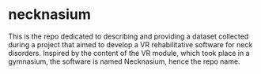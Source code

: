 # necknasium
This is the repo dedicated to describing and providing a dataset collected during a project that aimed to develop a VR rehabilitative software for neck disorders. Inspired by the content of the VR module, which took place in a gymnasium, the software is named Necknasium, hence the repo name.
